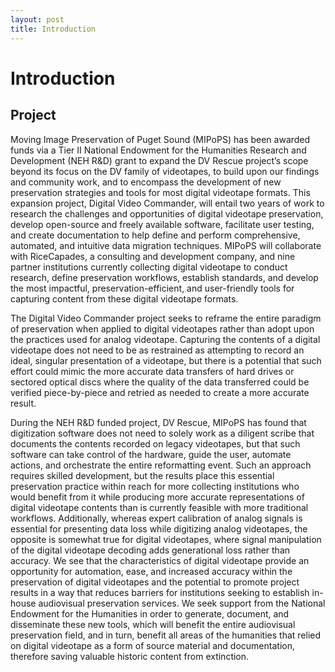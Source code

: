 ```yaml
---
layout: post
title: Introduction
---
```


# Introduction

## Project

Moving Image Preservation of Puget Sound (MIPoPS) has been awarded funds via a Tier II National Endowment for the Humanities Research and Development (NEH R&D) grant to expand the DV Rescue project’s scope beyond its focus on the DV family of videotapes, to build upon our findings and community work, and to encompass the development of new preservation strategies and tools for most digital videotape formats. This expansion project, Digital Video Commander, will entail two years of work to research the challenges and opportunities of digital videotape preservation, develop open-source and freely available software, facilitate user testing, and create documentation to help define and perform comprehensive, automated, and intuitive data migration techniques. MIPoPS will collaborate with RiceCapades, a consulting and development company, and nine partner institutions currently collecting digital videotape to conduct research, define preservation workflows, establish standards, and develop the most impactful, preservation-efficient, and user-friendly tools for capturing content from these digital videotape formats.


The Digital Video Commander project seeks to reframe the entire paradigm of preservation when applied to digital videotapes rather than adopt upon the practices used for analog videotape. Capturing the contents of a digital videotape does not need to be as restrained as attempting to record an ideal, singular presentation of a videotape, but there is a potential that such effort could mimic the more accurate data transfers of hard drives or sectored optical discs where the quality of the data transferred could be verified piece-by-piece and retried as needed to create a more accurate result.


During the NEH R&D funded project, DV Rescue, MIPoPS has found that digitization software does not need to solely work as a diligent scribe that documents the contents recorded on legacy videotapes, but that such software can take control of the hardware, guide the user, automate actions, and orchestrate the entire reformatting event. Such an approach requires skilled development, but the results place this essential preservation practice within reach for more collecting institutions who would benefit from it while producing more accurate representations of digital videotape contents than is currently feasible with more traditional workflows. Additionally, whereas expert calibration of analog signals is essential for presenting data loss while digitizing analog videotapes, the opposite is somewhat true for digital videotapes, where signal manipulation of the digital videotape decoding adds generational loss rather than accuracy. We see that the characteristics of digital videotape provide an opportunity for automation, ease, and increased accuracy within the preservation of digital videotapes and the potential to promote project results in a way that reduces barriers for institutions seeking to establish in-house audiovisual preservation services.
We seek support from the National Endowment for the Humanities in order to generate, document, and disseminate these new tools, which will benefit the entire audiovisual preservation field, and in turn, benefit all areas of the humanities that relied on digital videotape as a form of source material and documentation, therefore saving valuable historic content from extinction.

